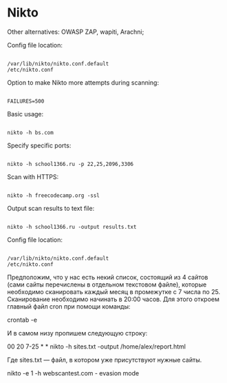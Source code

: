 # Nikto

Other alternatives: OWASP ZAP, wapiti, Arachni;

Config file location:

```text

/var/lib/nikto/nikto.conf.default
/etc/nikto.conf

```

Option to make Nikto more attempts during scanning:

```text

FAILURES=500

```

Basic usage: 

```text

nikto -h bs.com

```

Specify specific ports:

```text

nikto -h school1366.ru -p 22,25,2096,3306

```

Scan with HTTPS:

```text

nikto -h freecodecamp.org -ssl 

```

Output scan results to text file:

```text

nikto -h school1366.ru -output results.txt

```

Config file location:

```text

/var/lib/nikto/nikto.conf.default
/etc/nikto.conf

```

Предположим, что у нас есть некий список, состоящий из 4 сайтов (сами сайты перечислены в отдельном текстовом файле), которые необходимо сканировать каждый месяц в промежутке с 7 числа по 25. Сканирование необходимо начинать в 20:00 часов. Для этого откроем главный файл cron при помощи команды:

crontab -e

И в самом низу пропишем следующую строку:

00 20 7-25 * * nikto -h sites.txt -output /home/alex/report.html

Где sites.txt — файл, в котором уже присутствуют нужные сайты.

nikto -e 1 -h webscantest.com   - evasion mode
